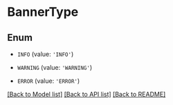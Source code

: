 # BannerType


## Enum

* `INFO` (value: `'INFO'`)

* `WARNING` (value: `'WARNING'`)

* `ERROR` (value: `'ERROR'`)

[[Back to Model list]](../README.md#documentation-for-models) [[Back to API list]](../README.md#documentation-for-api-endpoints) [[Back to README]](../README.md)


